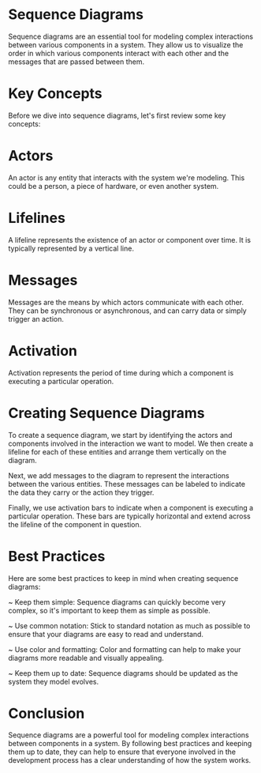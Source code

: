 # Sequence Diagrams
Sequence diagrams are an essential tool for modeling complex interactions between various components in a system. They allow us to visualize the order in which various components interact with each other and the messages that are passed between them.

# Key Concepts
Before we dive into sequence diagrams, let's first review some key concepts:

# Actors
An actor is any entity that interacts with the system we're modeling. This could be a person, a piece of hardware, or even another system.

# Lifelines
A lifeline represents the existence of an actor or component over time. It is typically represented by a vertical line.

# Messages
Messages are the means by which actors communicate with each other. They can be synchronous or asynchronous, and can carry data or simply trigger an action.

# Activation
Activation represents the period of time during which a component is executing a particular operation.

# Creating Sequence Diagrams
To create a sequence diagram, we start by identifying the actors and components involved in the interaction we want to model. We then create a lifeline for each of these entities and arrange them vertically on the diagram.

Next, we add messages to the diagram to represent the interactions between the various entities. These messages can be labeled to indicate the data they carry or the action they trigger.

Finally, we use activation bars to indicate when a component is executing a particular operation. These bars are typically horizontal and extend across the lifeline of the component in question.

# Best Practices
Here are some best practices to keep in mind when creating sequence diagrams:

~ Keep them simple: Sequence diagrams can quickly become very complex, so it's important to keep them as simple as possible.

~ Use common notation: Stick to standard notation as much as possible to ensure that your diagrams are easy to read and understand.

~ Use color and formatting: Color and formatting can help to make your diagrams more readable and visually appealing.

~ Keep them up to date: Sequence diagrams should be updated as the system they model evolves.

# Conclusion
Sequence diagrams are a powerful tool for modeling complex interactions between components in a system. By following best practices and keeping them up to date, they can help to ensure that everyone involved in the development process has a clear understanding of how the system works.
